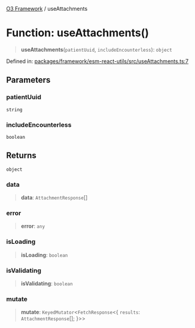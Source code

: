 [O3 Framework](../API.md) / useAttachments

# Function: useAttachments()

> **useAttachments**(`patientUuid`, `includeEncounterless`): `object`

Defined in: [packages/framework/esm-react-utils/src/useAttachments.ts:7](https://github.com/UjjawalPrabhat/openmrs-esm-core/blob/main/packages/framework/esm-react-utils/src/useAttachments.ts#L7)

## Parameters

### patientUuid

`string`

### includeEncounterless

`boolean`

## Returns

`object`

### data

> **data**: `AttachmentResponse`[]

### error

> **error**: `any`

### isLoading

> **isLoading**: `boolean`

### isValidating

> **isValidating**: `boolean`

### mutate

> **mutate**: `KeyedMutator`\<`FetchResponse`\<\{ `results`: `AttachmentResponse`[]; \}\>\>
